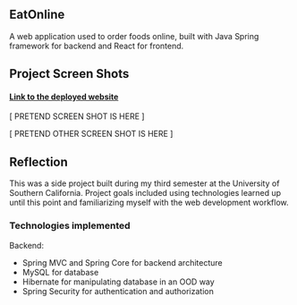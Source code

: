## EatOnline

A web application used to order foods online, built with Java Spring framework for backend and React for frontend.

## Project Screen Shots

#### [Link to the deployed website](http://google.com)   

[ PRETEND SCREEN SHOT IS HERE ]

[ PRETEND OTHER SCREEN SHOT IS HERE ] 

## Reflection 

This was a side project built during my third semester at the University of Southern California. Project goals included using technologies learned up until this point and familiarizing myself with the web development workflow.  
   
### Technologies implemented
Backend:
* Spring MVC and Spring Core for backend architecture  
* MySQL for database  
* Hibernate for manipulating database in an OOD way  
* Spring Security for authentication and authorization
